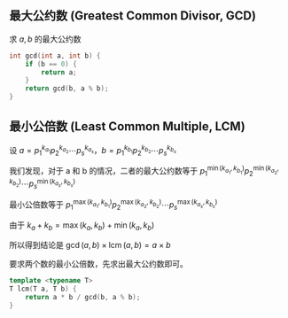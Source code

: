## 最大公约数 (Greatest Common Divisor, GCD)

求 $a,b$ 的最大公约数
```cpp
int gcd(int a, int b) {
	if (b == 0) {
		return a;
	} 
	return gcd(b, a % b);
}

```

## 最小公倍数 (Least Common Multiple, LCM)

设 $a = p_1^{k_{a_1}}p_2^{k_{a_2}} \cdots p_s^{k_{a_s}}，b = p_1^{k_{b_1}}p_2^{k_{b_2}} \cdots p_s^{k_{b_s}}$

我们发现，对于 a 和 b 的情况，二者的最大公约数等于 $p_1^{\min(k_{a_1}, k_{b_1})}p_2^{\min(k_{a_2}, k_{b_2})} \cdots p_s^{\min(k_{a_s}, k_{b_s})}$

最小公倍数等于 $p_1^{\max(k_{a_1}, k_{b_1})}p_2^{\max(k_{a_2}, k_{b_2})} \cdots p_s^{\max(k_{a_s}, k_{b_s})}$

由于 $k_a + k_b = \max(k_a, k_b) + \min(k_a, k_b)$

所以得到结论是 $\gcd(a, b) \times \operatorname{lcm}(a, b) = a \times b$

要求两个数的最小公倍数，先求出最大公约数即可。

```cpp
template <typename T>
T lcm(T a, T b) {
	return a * b / gcd(b, a % b);
}
```

